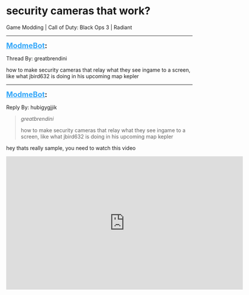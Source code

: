 # security cameras that work?
Game Modding | Call of Duty: Black Ops 3 | Radiant

---
<strong style="font-size: 1.4em;"><span style="text-decoration: underline;text-decoration-color: #34a7f9;"><span style="color:#34a7f9;">ModmeBot</span></span>:</strong>

<p>Thread By: greatbrendini<br /><p style="text-align:left;">how to make security cameras that relay what they see ingame to a screen, like what jbird632 is doing in his upcoming map kepler</p></p>

---
<strong style="font-size: 1.4em;"><span style="text-decoration: underline;text-decoration-color: #34a7f9;"><span style="color:#34a7f9;">ModmeBot</span></span>:</strong>

<p>Reply By: hubigygjjik<br /><blockquote><em>greatbrendini</em><p style="text-align:left;">how to make security cameras that relay what they see ingame to a screen, like what jbird632 is doing in his upcoming map kepler</p></blockquote><p style="text-align:left;">hey thats really sample, you need to watch this video</p><p style="text-align:left;"></p><p style="text-align:left;"><iframe type="text/html" width="640" height="360" src="https://www.youtube.com/embed/ZeVSY44-zSc" frameborder="0"></iframe></p></p>
